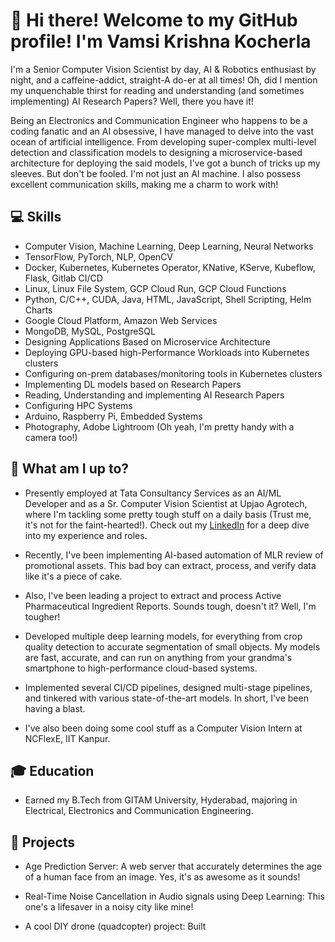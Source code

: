 # 👋 Hi there! Welcome to my GitHub profile! I'm Vamsi Krishna Kocherla

I'm a Senior Computer Vision Scientist by day, AI & Robotics enthusiast by night, and a caffeine-addict, straight-A do-er at all times! Oh, did I mention my unquenchable thirst for reading and understanding (and sometimes implementing) AI Research Papers? Well, there you have it!

Being an Electronics and Communication Engineer who happens to be a coding fanatic and an AI obsessive, I have managed to delve into the vast ocean of artificial intelligence. From developing super-complex multi-level detection and classification models to designing a microservice-based architecture for deploying the said models, I've got a bunch of tricks up my sleeves. But don't be fooled. I'm not just an AI machine. I also possess excellent communication skills, making me a charm to work with!

## 💻 Skills

- Computer Vision, Machine Learning, Deep Learning, Neural Networks
- TensorFlow, PyTorch, NLP, OpenCV
- Docker, Kubernetes, Kubernetes Operator, KNative, KServe, Kubeflow, Flask, Gitlab CI/CD
- Linux, Linux File System, GCP Cloud Run, GCP Cloud Functions
- Python, C/C++, CUDA, Java, HTML, JavaScript, Shell Scripting, Helm Charts
- Google Cloud Platform, Amazon Web Services
- MongoDB, MySQL, PostgreSQL
- Designing Applications Based on Microservice Architecture
- Deploying GPU-based high-Performance Workloads into Kubernetes clusters
- Configuring on-prem databases/monitoring tools in Kubernetes clusters
- Implementing DL models based on Research Papers
- Reading, Understanding and implementing AI Research Papers
- Configuring HPC Systems
- Arduino, Raspberry Pi, Embedded Systems
- Photography, Adobe Lightroom (Oh yeah, I'm pretty handy with a camera too!)

## 🌱 What am I up to?

- Presently employed at Tata Consultancy Services as an AI/ML Developer and as a Sr. Computer Vision Scientist at Upjao Agrotech, where I'm tackling some pretty tough stuff on a daily basis (Trust me, it's not for the faint-hearted!). Check out my [LinkedIn](https://www.linkedin.com/in/vamsi-krishna-kocherla-46941a16a/) for a deep dive into my experience and roles.

- Recently, I've been implementing AI-based automation of MLR review of promotional assets. This bad boy can extract, process, and verify data like it's a piece of cake.

- Also, I've been leading a project to extract and process Active Pharmaceutical Ingredient Reports. Sounds tough, doesn't it? Well, I'm tougher!

- Developed multiple deep learning models, for everything from crop quality detection to accurate segmentation of small objects. My models are fast, accurate, and can run on anything from your grandma's smartphone to high-performance cloud-based systems.

- Implemented several CI/CD pipelines, designed multi-stage pipelines, and tinkered with various state-of-the-art models. In short, I've been having a blast.

- I've also been doing some cool stuff as a Computer Vision Intern at NCFlexE, IIT Kanpur.

## 🎓 Education
- Earned my B.Tech from GITAM University, Hyderabad, majoring in Electrical, Electronics and Communication Engineering.

## 🚀 Projects

- Age Prediction Server: A web server that accurately determines the age of a human face from an image. Yes, it's as awesome as it sounds!

- Real-Time Noise Cancellation in Audio signals using Deep Learning: This one's a lifesaver in a noisy city like mine!

- A cool DIY drone (quadcopter) project: Built